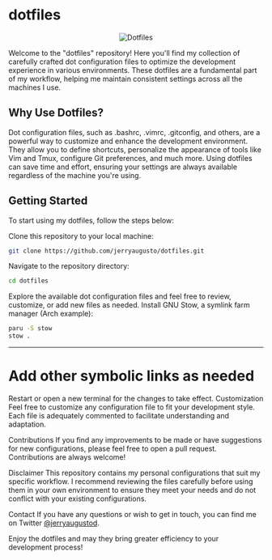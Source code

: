 # dotfiles

<p align="center">
  <img src="https://github.com/jerryaugusto/dotfiles/assets/47633560/6f1fcb1a-62d6-4625-a7a0-61672ef1f79a" alt="Dotfiles" />
</p>

Welcome to the "dotfiles" repository! Here you'll find my collection of carefully crafted dot configuration files to optimize the development experience in various environments. These dotfiles are a fundamental part of my workflow, helping me maintain consistent settings across all the machines I use.

## Why Use Dotfiles?
Dot configuration files, such as .bashrc, .vimrc, .gitconfig, and others, are a powerful way to customize and enhance the development environment. They allow you to define shortcuts, personalize the appearance of tools like Vim and Tmux, configure Git preferences, and much more. Using dotfiles can save time and effort, ensuring your settings are always available regardless of the machine you're using.

## Getting Started
To start using my dotfiles, follow the steps below:

Clone this repository to your local machine:
```bash
git clone https://github.com/jerryaugusto/dotfiles.git
```

Navigate to the repository directory:
```bash
cd dotfiles
```

Explore the available dot configuration files and feel free to review, customize, or add new files as needed.
Install GNU Stow, a symlink farm manager (Arch example):
```bash
paru -S stow
stow .
```
---

# Add other symbolic links as needed
Restart or open a new terminal for the changes to take effect.
Customization
Feel free to customize any configuration file to fit your development style. Each file is adequately commented to facilitate understanding and adaptation.

Contributions
If you find any improvements to be made or have suggestions for new configurations, please feel free to open a pull request. Contributions are always welcome!

Disclaimer
This repository contains my personal configurations that suit my specific workflow. I recommend reviewing the files carefully before using them in your own environment to ensure they meet your needs and do not conflict with your existing configurations.

Contact
If you have any questions or wish to get in touch, you can find me on Twitter [@jerryaugustod](https://twitter.com/jerryaugustod).

Enjoy the dotfiles and may they bring greater efficiency to your development process!
